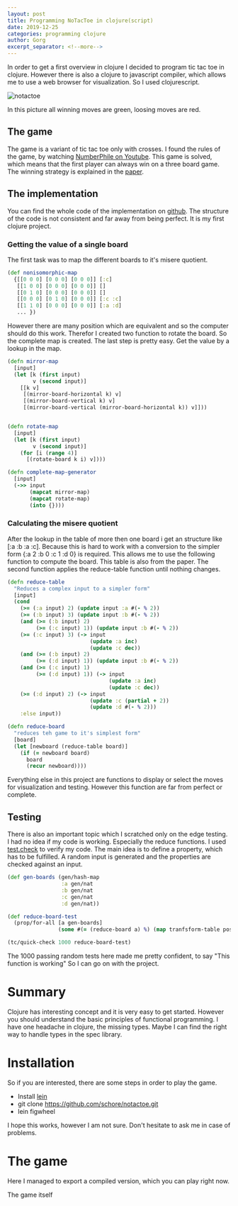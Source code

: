 ```yaml
---
layout: post
title: Programming NoTacToe in clojure(script)
date: 2019-12-25 
categories: programming clojure
author: Gorg
excerpt_separator: <!--more-->
---
```


In order to get a first overview in clojure I decided to program tic tac toe in
clojure. However there is also a clojure to javascript compiler, which allows me
to use a web browser for visualization. So I used clojurescript.

![notactoe]({{site.baseurl}}/asset/notactoe.png)

<!--more-->

In this picture all winning moves are green, loosing moves are red.

## The game

The game is a variant of tic tac toe only with crosses. I found the rules of the
game, by watching [NumberPhile on
Youtube](https://www.youtube.com/watch?v=ktPvjr1tiKk). This game is solved,
which means that the first player can always win on a three board game. The
winning strategy is explained in the
[paper](https://arxiv.org/pdf/1301.1672v1.pdf).

## The implementation

You can find the whole code of the implementation on
[github](https://github.com/schore/notactoe). The structure of the code is not
consistent and far away from being perfect. It is my first clojure project.

### Getting the value of a single board

The first task was to map the different boards to it's misere quotient.

```clojure
(def nonisomorphic-map
  {[[0 0 0] [0 0 0] [0 0 0]] [:c]
   [[1 0 0] [0 0 0] [0 0 0]] []
   [[0 1 0] [0 0 0] [0 0 0]] []
   [[0 0 0] [0 1 0] [0 0 0]] [:c :c]
   [[1 1 0] [0 0 0] [0 0 0]] [:a :d]
   ... })
```

However there are many position which are equivalent and so the computer should
do this work. Therefor I created two function to rotate the board. So the
complete map is created. The last step is pretty easy. Get the value by a lookup
in the map.

```clojure
(defn mirror-map
  [input]
  (let [k (first input)
        v (second input)]
    [[k v]
     [(mirror-board-horizontal k) v]
     [(mirror-board-vertical k) v]
     [(mirror-board-vertical (mirror-board-horizontal k)) v]]))


(defn rotate-map
  [input]
  (let [k (first input)
        v (second input)]
    (for [i (range 4)]
      [(rotate-board k i) v])))

(defn complete-map-generator
  [input]
  (->> input
       (mapcat mirror-map)
       (mapcat rotate-map)
       (into {})))
```

### Calculating the misere quotient

After the lookup in the table of more then one board i get an structure like [:a
:b :a :c]. Because this is hard to work with a conversion to the simpler form
{:a 2 :b 0 :c 1 :d 0} is required. This allows me to use the following function
to compute the board. This table is also from the paper. The second function
applies the reduce-table function until nothing changes.

```clojure
(defn reduce-table
  "Reduces a complex input to a simpler form"
  [input]
  (cond
    (>= (:a input) 2) (update input :a #(- % 2))
    (>= (:b input) 3) (update input :b #(- % 2))
    (and (>= (:b input) 2)
         (>= (:c input) 1)) (update input :b #(- % 2))
    (>= (:c input) 3) (-> input
                          (update :a inc)
                          (update :c dec))
    (and (>= (:b input) 2)
         (>= (:d input) 1)) (update input :b #(- % 2))
    (and (>= (:c input) 1)
         (>= (:d input) 1)) (-> input
                                (update :a inc)
                                (update :c dec))
    (>= (:d input) 2) (-> input
                          (update :c (partial + 2))
                          (update :d #(- % 2)))
    :else input))

(defn reduce-board
  "reduces teh game to it's simplest form"
  [board]
  (let [newboard (reduce-table board)]
    (if (= newboard board)
      board
      (recur newboard))))
```

Everything else in this project are functions to display or select the moves for
visualization and testing. However this function are far from perfect or
complete.


## Testing

There is also an important topic which I scratched only on the edge testing. I
had no idea if my code is working. Especially the reduce functions. I used
[test.check](https://clojure.github.io/test.check/intro.html) to verify my code.
The main idea is to define a property, which has to be fulfilled. A random input
is generated and the properties are checked against an input.

```clojure
(def gen-boards (gen/hash-map
                 :a gen/nat
                 :b gen/nat
                 :c gen/nat
                 :d gen/nat))

(def reduce-board-test
  (prop/for-all [a gen-boards]
                (some #(= (reduce-board a) %) (map tranfsform-table possible-endresults))))

(tc/quick-check 1000 reduce-board-test)
```

The 1000 passing random tests here made me pretty confident, to say "This
function is working" So I can go on with the project.

# Summary

Clojure has interesting concept and it is very easy to get started. However you
should understand the basic principles of functional programming. I have one
headache in clojure, the missing types. Maybe I can find the right way to handle
types in the spec library.

# Installation

So if you are interested, there are some steps in order to play the game.

- Install [lein](https://leiningen.org/)
- git clone https://github.com/schore/notactoe.git
- lein figwheel

I hope this works, however I am not sure. Don't hesitate to ask me in case of
problems.
   
# The game

Here I managed to export a compiled version, which you can play right now.

<div id="app">
The game itself
</div>
<script src="{{site.baseurl}}/asset/tictactoe.js" type="text/javascript"></script>
